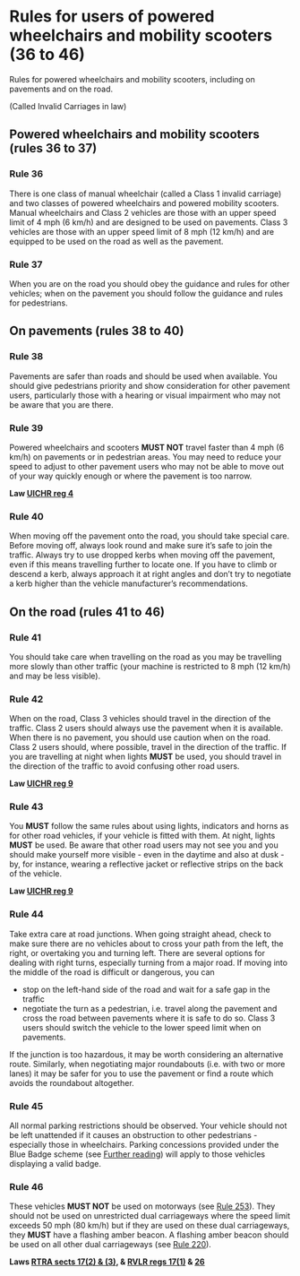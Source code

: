 Rules for users of powered wheelchairs and mobility scooters (36 to 46)
=========================================================================

Rules for powered wheelchairs and mobility scooters, including on pavements and on the road.

(Called Invalid Carriages in law)

Powered wheelchairs and mobility scooters (rules 36 to 37)
----------------------------------------------------------

### Rule 36

There is one class of manual wheelchair (called a Class 1 invalid carriage) and two classes of powered wheelchairs and powered mobility scooters. Manual wheelchairs and Class 2 vehicles are those with an upper speed limit of 4 mph (6 km/h) and are designed to be used on pavements. Class 3 vehicles are those with an upper speed limit of 8 mph (12 km/h) and are equipped to be used on the road as well as the pavement.

### Rule 37

When you are on the road you should obey the guidance and rules for other vehicles; when on the pavement you should follow the guidance and rules for pedestrians.

On pavements (rules 38 to 40)
-----------------------------

### Rule 38

Pavements are safer than roads and should be used when available. You should give pedestrians priority and show consideration for other pavement users, particularly those with a hearing or visual impairment who may not be aware that you are there.

### Rule 39

Powered wheelchairs and scooters **MUST NOT** travel faster than 4 mph (6 km/h) on pavements or in pedestrian areas. You may need to reduce your speed to adjust to other pavement users who may not be able to move out of your way quickly enough or where the pavement is too narrow.

**Law [UICHR reg 4](http://www.legislation.gov.uk/uksi/1988/2268/regulation/4/made)**

### Rule 40

When moving off the pavement onto the road, you should take special care. Before moving off, always look round and make sure it’s safe to join the traffic. Always try to use dropped kerbs when moving off the pavement, even if this means travelling further to locate one. If you have to climb or descend a kerb, always approach it at right angles and don’t try to negotiate a kerb higher than the vehicle manufacturer’s recommendations.

On the road (rules 41 to 46)
----------------------------

### Rule 41

You should take care when travelling on the road as you may be travelling more slowly than other traffic (your machine is restricted to 8 mph (12 km/h) and may be less visible).

### Rule 42

When on the road, Class 3 vehicles should travel in the direction of the traffic. Class 2 users should always use the pavement when it is available. When there is no pavement, you should use caution when on the road. Class 2 users should, where possible, travel in the direction of the traffic. If you are travelling at night when lights **MUST** be used, you should travel in the direction of the traffic to avoid confusing other road users.

**Law [UICHR reg 9](http://www.legislation.gov.uk/uksi/1988/2268/regulation/9/made)**

### Rule 43

You **MUST** follow the same rules about using lights, indicators and horns as for other road vehicles, if your vehicle is fitted with them. At night, lights **MUST** be used. Be aware that other road users may not see you and you should make yourself more visible - even in the daytime and also at dusk - by, for instance, wearing a reflective jacket or reflective strips on the back of the vehicle.

**Law [UICHR reg 9](http://www.legislation.gov.uk/uksi/1988/2268/regulation/9/made)**

### Rule 44

Take extra care at road junctions. When going straight ahead, check to make sure there are no vehicles about to cross your path from the left, the right, or overtaking you and turning left. There are several options for dealing with right turns, especially turning from a major road. If moving into the middle of the road is difficult or dangerous, you can

* stop on the left-hand side of the road and wait for a safe gap in the traffic
* negotiate the turn as a pedestrian, i.e. travel along the pavement and cross the road between pavements where it is safe to do so. Class 3 users should switch the vehicle to the lower speed limit when on pavements.

If the junction is too hazardous, it may be worth considering an alternative route. Similarly, when negotiating major roundabouts (i.e. with two or more lanes) it may be safer for you to use the pavement or find a route which avoids the roundabout altogether.

### Rule 45

All normal parking restrictions should be observed. Your vehicle should not be left unattended if it causes an obstruction to other pedestrians - especially those in wheelchairs. Parking concessions provided under the Blue Badge scheme (see [Further reading](/pages/other-information.md#reading)) will apply to those vehicles displaying a valid badge.

### Rule 46

These vehicles **MUST NOT** be used on motorways (see [Rule 253](/pages/motorways-253-to-273.md#rule-253)). They should not be used on unrestricted dual carriageways where the speed limit exceeds 50 mph (80 km/h) but if they are used on these dual carriageways, they **MUST** have a flashing amber beacon. A flashing amber beacon should be used on all other dual carriageways (see [Rule 220](/pages/road-users-requiring-extra-care-204-to-225.md#rule-220)).

**Laws [RTRA sects 17(2) & (3)](http://www.legislation.gov.uk/ukpga/1984/27/section/17), & [RVLR regs 17(1)](http://www.legislation.gov.uk/uksi/1989/1796/regulation/17/made) & [26](http://www.legislation.gov.uk/uksi/1989/1796/regulation/26/made)**
